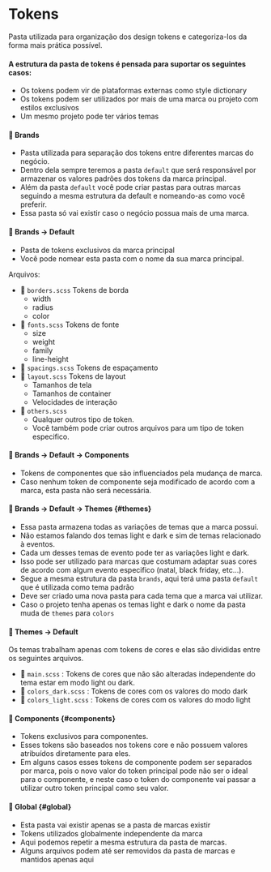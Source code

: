 # Tokens
Pasta utilizada para organização dos design tokens e categoriza-los da forma mais prática possível.

#### A estrutura da pasta de tokens é pensada para suportar os seguintes casos:
- Os tokens podem vir de plataformas externas como style dictionary
- Os tokens podem ser utilizados por mais de uma marca ou projeto com estilos exclusivos
- Um mesmo projeto pode ter vários temas

#### 📂 Brands
- Pasta utilizada para separação dos tokens entre diferentes marcas do negócio.
- Dentro dela sempre teremos a pasta `default` que será responsável por armazenar os valores padrões dos tokens da marca principal.
- Além da pasta `default` você pode criar pastas para outras marcas seguindo a mesma estrutura da default e nomeando-as como você preferir.
- Essa pasta só vai existir caso o negócio possua mais de uma marca.

#### 📂 Brands → Default
* Pasta de tokens exclusivos da marca principal
* Você pode nomear esta pasta com o nome da sua marca principal.

Arquivos:
- 📄 `borders.scss` Tokens de borda
  - width
  - radius
  - color
- 📄 `fonts.scss` Tokens de fonte
  - size
  - weight
  - family
  - line-height
- 📄 `spacings.scss` Tokens de espaçamento
- 📄 `layout.scss` Tokens de layout
  - Tamanhos de tela
  - Tamanhos de container
  - Velocidades de interação
- 📄 `others.scss` 
  - Qualquer outros tipo de token. 
  - Você também pode criar outros arquivos para um tipo de token especifico.
       
#### 📁 Brands → Default → Components
- Tokens de componentes que são influenciados pela mudança de marca. 
- Caso nenhum token de componente seja modificado de acordo com a marca, esta pasta não será necessária.

#### 📂 Brands → Default → Themes {#themes}
- Essa pasta armazena todas as variações de temas que a marca possui. 
- Não estamos falando dos temas light e dark e sim de temas relacionado à eventos. 
- Cada um desses temas de evento pode ter as variações light e dark.
- Isso pode ser utilizado para marcas que costumam adaptar suas cores de acordo com algum evento especifico (natal, black friday, etc...).
- Segue a mesma estrutura da pasta `brands`, aqui terá uma pasta `default` que é utilizada como tema padrão 
- Deve ser criado uma nova pasta para cada tema que a marca vai utilizar.
- Caso o projeto tenha apenas os temas light e dark o nome da pasta muda de `themes` para `colors`

#### 📂 Themes → Default
Os temas trabalham apenas com tokens de cores e elas são divididas entre os seguintes arquivos.

- 📄 `main.scss` : Tokens de cores que não são alteradas independente do tema estar em modo light ou dark.
- 📄 `colors_dark.scss` : Tokens de cores com os valores do modo dark
- 📄 `colors_light.scss` : Tokens de cores com os valores do modo light

#### 📂 Components {#components}
- Tokens exclusivos para componentes. 
- Esses tokens são baseados nos tokens core e não possuem valores atribuídos diretamente para eles. 
- Em alguns casos esses tokens de componente podem ser separados por marca, pois o novo valor do token principal pode não ser o ideal para o componente, e neste caso o token do componente vai passar a utilizar outro token principal como seu valor.

#### 📂 Global {#global}
* Esta pasta vai existir apenas se a pasta de marcas existir
* Tokens utilizados globalmente independente da marca
* Aqui podemos repetir a mesma estrutura da pasta de marcas.
* Alguns arquivos podem até ser removidos da pasta de marcas e mantidos apenas aqui